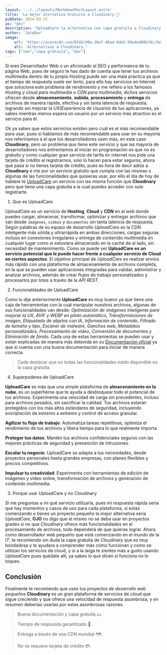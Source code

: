 ```yaml
---
layout: '../../layouts/MarkdownPostLayout.astro'
title: 'La mejor alernativa Gratuita a Cloudinary 🚀'
pubDate: 2024-03-23
as: "dev"
description: 'UploadCare la alternativa con capa gratuita a Cloudinary y que deberias usar en 2024..'
author: 'JotaDev'
image:
    url: 'https://ucarecdn.com/07d2c99a-3bef-46ad-8de2-99a4ed88b78c/5e1c21ba24e54556b234957080bc068e.avif'
    alt: 'Alternativas a Cloudinary.'
tags: ["seo","capa gratuita", "dev"]
---
```


Si eres Desarrollador Web o un aficionado al SEO y performance de tu página Web, pues de seguro te has dado de cuenta que tener tus archivos multimedia dentro de tu propio Hosting puede ser una mala práctica ya que el tiempo de respuesta suele ser lento, para ello hay servicios en Internet que soluciona este problema de rendimiento y me refiero a los famosos *Hosting y cloud para multimedia* o *CDN para multimedia*, dichos servicios ofrecen desde **almacenamiento**, **subida**, **procesamiento** y **entrega** de archivos de manera rápida, efectiva y sin tanta latencia de respuesta, logrando así mejorar la *UX(Experiencia de Usuario)* de tus aplicaciones, ya sabes mientras menos espera un usuario por un servicio más atractivo es el servicio para él.

Ok ya sabes que estos servicios existen pero cuál es el más recomendable para usar, pues si hablamos de más recomendable para usar en su mayoría nos referiríamos a el que los desarrolladores usen más, en este caso **Cloudinary**, pero un problema que tiene este servicio y que las mayoría de desarrolladores nos enfrentamos al iniciar en programación es que no es gratuito y como cualquier gran servicio de tarifa en internet nos pide una tarjeta de crédito al registrarnos, solo lo hacen para estar seguros, ahora que pasa si no tienes tarjeta de crédito, pues es hora de decir adiós a **Cloudinary** e irte por un servicio gratuito que cumpla con las mismas o algunas de las funcionalidades que quisieras usar, por ello el día de hoy de hablare te [UploadCare](https://uploadcare.com/) un servicio con las misma función que **Cloudinary** pero que tiene una capa gratuita a la cual puedes acceder con solo registrarte.

1. Que es UploadCare

*UploadCare* es un servicio de **Hosting**, **Cloud** y **CDN** en al web donde puedes cargar, almacenar, transformar, optimizar y entregar archivos que van desde `imágenes`, `videos` y `documentos` sin tanta latencia de respuesta. Según palabras de su equipo de desarrollo *UploadCare* es la CDN inteligente más sólida y ultrarrápida en ambas direcciones, cargas seguras incluso en conexiones irregulares y entrega de contenido multimedia en cualquier lugar como si estuviera almacenado en la caché de al lado, sin necesidad de mantenimiento. Como se puede ver **UploadCare es un servicio potencial que le puede hacer frente a cualquier servicio de Cloud en ciertos aspectos**. El objetivo principal de *UploadCare* es realizar envíos más rápido con una plataforma de almacenamiento de archivos completa, en la que se pueden usar aplicaciones integradas para validar, administrar y analizar archivos, además de crear flujos de trabajo personalizados y procesarlos por lotes a través de la *API REST*.

2. Funcionalidades de UploadCare

Como lo dije anteriormente **UploadCare** es muy bueno ya que tiene una caja de herramientas con la cual manipular nuestros archivos, algunas de sus funcionalidades van desde: *Optimización de imágenes inteligente para mejorar la UX*, *AVIF y WEBP en piloto automático*, *Transformaciones de imagen*, *Etiquetado de objetos con IA*, *Información de contenido*, *Filtrado de tamaño y tipo*, *Escáner de malware*, *Ganchos web*, *Metadatos personalizados*, *Procesamiento de vídeo*, *Conversión de documentos y Eliminación de fondo*. Cada una de estas herramientas se pueden usar y están explicadas de manera más detenida en su [Documentación oficial](https://uploadcare.com/docs/) ya que si cuenta con una buena documentación para iniciar de manera correcta.

> Cada destacar que no todas las funcionalidades están disponible en la capa gratuita.

4. Superpoderes de UploadCare

**UploadCare** es más que una simple plataforma de **almacenamiento en la nube**, es un superhéroe que te ayuda a desbloquear todo el potencial de tus archivos. Experimenta una velocidad de carga sin precedentes, incluso para archivos pesados, sin sacrificar la calidad. Tus archivos estarán protegidos con los más altos estándares de seguridad, incluyendo encriptación de extremo a extremo y control de acceso granular.

**Agilizar tu flujo de trabajo**: Automatiza tareas repetitivas, optimiza el rendimiento de tus archivos y libera tiempo para lo que realmente importa.

**Proteger tus datos**: Mantén tus archivos confidenciales seguros con las mejores prácticas de seguridad y prevención de intrusiones.

**Escalar tu negocio**: UploadCare se adapta a tus necesidades, desde proyectos personales hasta grandes empresas, con planes flexibles y precios competitivos.

**Impulsar tu creatividad**: Experimenta con herramientas de edición de imágenes y video online, transformación de archivos y generación de contenido multimedia.

3. Porque usar UploadCare y no Cloudinary

Si me preguntas a mi qué servicio utilizaría, pues mi respuesta rápida seria que hay momentos y casos de uso para cada plataforma, si estas comenzando o tienes un proyecto pequeño la mejor alternativa seria *UploadCare*, **OJO** no digo que el mismo no se deba usar en proyectos grades si no que *Cloudinary* ofrece más funcionalidades en el procesamiento de archivos, todo dependerá de que quieras lograr. Ahora como desarrollador web pequeño que está comenzando en el mundo de la *IT*, te recomiendo sin duda la capa gratuita de *Cloudinary* que es muy bondadosa y te ayudara a comprender más cómo funcionan y como se utilizan los servicios de cloud, y si a la larga te sientes más a gusto usando *UploadCare* pues quédate allí, ya sabes lo que dicen si funciona no lo toques.

## Conclusión

Finalmente te recomiendo que uses tus proyectos de *desarrollo web pequeños* **Cloudinary** es un gran plataforma de servicios de *cloud* que sigue creciendo y que ofrece una velocidad de respuesta asombrosa, y en resumen deberias usarlas por estas asombrosas razones.

> Buena documentación y capa gratuita 💵.

> Tiempo de respuesta garantizado 🚀.

> Entrega a través de una CDN mundial 🗺.

> No se requiere tarjeta de crédito 💳.
